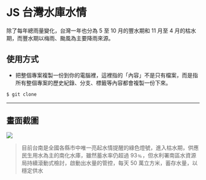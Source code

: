 # JS 台灣水庫水情

除了每年總雨量變化，台灣一年也分為 5 至 10 月的豐水期和 11 月至 4 月的枯水期，而豐水期以梅雨、颱風為主要降雨來源。

## 使用方式
- 把整個專案複製一份到你的電腦裡，這裡指的「內容」不是只有檔案，而是指所有整個專案的歷史紀錄、分支、標籤等內容都會複製一份下來。
```sh
$ git clone
```

----

## 畫面截圖
![](https://i.imgur.com/bZG0k4S.png)
> 目前台南是全國各縣市中唯一亮起水情提醒的綠色燈號，進入枯水期，供應民生用水為主的南化水庫，雖然蓄水率仍超過 93﹪，但水利署南區水資源局持續滾動式檢討，啟動出水量的管控，每天 50 萬立方米，蓄存水量，以穩定供水